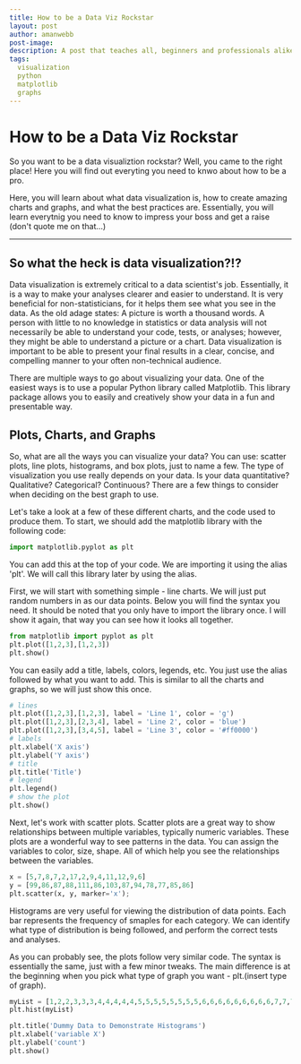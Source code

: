 ```yaml
---
title: How to be a Data Viz Rockstar 
layout: post
author: amanwebb
post-image: 
description: A post that teaches all, beginners and professionals alike, how to be an expert in data visualization. It will teach you about charts and graphs. How to make them look pretty and presentable. This blog will educate you in a simple way, such that even novices will be able to understand.
tags: 
  visualization
  python
  matplotlib
  graphs
---
```



# How to be a Data Viz Rockstar

So you want to be a data visualiztion rockstar? Well, you came to the right place! Here you will find out everyting you need to knwo about how to be a pro. 

Here, you will learn about what data visualization is, how to create amazing charts and graphs, and what the best practices are. Essentially, you will learn everytnig you need to know to impress your boss and get a raise (don't quote me on that...)

---

## So what the heck is data visualization?!?

Data visualization is extremely critical to a data scientist's job. Essentially, it is a way to make your analyses clearer and easier to understand. It is very beneficial for non-statisticians, for it helps them see what you see in the data. As the old adage states: A picture is worth a thousand words. A person with little to no knowledge in statistics or data analysis will not necessarily be able to understand your code, tests, or analyses; however, they might be able to understand a picture or a chart. Data visualization is important to be able to present your final results in a clear, concise, and compelling manner to your often non-technical audience. 

There are multiple ways to go about visualizing your data. One of the easiest ways is to use a popular Python library called Matplotlib. This library package allows you to easily and creatively show your data in a fun and presentable way. 

## Plots, Charts, and Graphs

So, what are all the ways you can visualize your data? You can use: scatter plots, line plots, histograms, and box plots, just to name a few. The type of visualization you use really depends on your data. Is your data quantitative? Qualitative? Categorical? Continuous? There are a few things to consider when deciding on the best graph to use. 

<!--- ADD AN IMAGE OF DIFFERENT CHARTS HERE --->

Let's take a look at a few of these different charts, and the code used to produce them. To start, we should add the matplotlib library with the following code: 

```python
import matplotlib.pyplot as plt
```

You can add this at the top of your code. We are importing it using the alias 'plt'. We will call this library later by using the alias. 

First, we will start with something simple - line charts. We will just put random numbers in as our data points. Below you will find the syntax you need. It should be noted that you only have to import the library once. I will show it again, that way you can see how it looks all together. 

```python
from matplotlib import pyplot as plt
plt.plot([1,2,3],[1,2,3])
plt.show()
```
<!--- ADD THE CHART --->
You can easily add a title, labels, colors, legends, etc. You just use the alias followed by what you want to add. This is similar to all the charts and graphs, so we will just show this once. 
```python
# lines
plt.plot([1,2,3],[1,2,3], label = 'Line 1', color = 'g')
plt.plot([1,2,3],[2,3,4], label = 'Line 2', color = 'blue')
plt.plot([1,2,3],[3,4,5], label = 'Line 3', color = '#ff0000')
# labels
plt.xlabel('X axis')
plt.ylabel('Y axis')       
# title
plt.title('Title')       
# legend
plt.legend()       
# show the plot
plt.show()
```
<!--- ADD THE CHART --->

Next, let's work with scatter plots. Scatter plots are a great way to show relationships between multiple variables, typically numeric variables. These plots are a wonderful way to see patterns in the data. You can assign the variables to color, size, shape. All of which help you see the relationships between the variables. 
```python
x = [5,7,8,7,2,17,2,9,4,11,12,9,6]
y = [99,86,87,88,111,86,103,87,94,78,77,85,86]
plt.scatter(x, y, marker='x');
```
<!--- ADD THE CHART --->
Histograms are very useful for viewing the distribution of data points. Each bar represents the frequency of smaples for each category. We can identify what type of distribution is being followed, and perform the correct tests and analyses. 

As you can probably see, the plots follow very similar code. The syntax is essentially the same, just with a few minor tweaks. The main difference is at the beginning when you pick what type of graph you want - plt.(insert type of graph).
```python
myList = [1,2,2,3,3,3,4,4,4,4,4,5,5,5,5,5,5,5,5,6,6,6,6,6,6,6,6,6,7,7,7,7,7,8,8,8,9,9,10]
plt.hist(myList)

plt.title('Dummy Data to Demonstrate Histograms')
plt.xlabel('variable X')
plt.ylabel('count')
plt.show()
```
